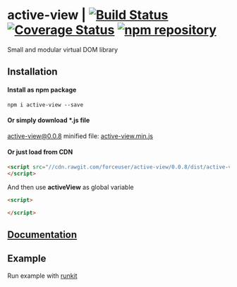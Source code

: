 # active-view | [![Build Status](https://travis-ci.org/forceuser/active-view.svg?branch=master)](https://travis-ci.org/forceuser/active-view) [![Coverage Status](https://img.shields.io/codecov/c/github/forceuser/active-view/master.svg)](https://codecov.io/gh/forceuser/active-view) [![npm repository](https://img.shields.io/npm/v/active-view.svg)](https://www.npmjs.com/package/active-view)

Small and modular virtual DOM library

## Installation

#### Install as npm package

```shell
npm i active-view --save
```

#### Or simply download \*.js file

active-view@0.0.8 minified file: [active-view.min.js](https://github.com/forceuser/active-view/releases/download/0.0.8/active-view.min.js)

#### Or just load from CDN

```html
<script src="//cdn.rawgit.com/forceuser/active-view/0.0.8/dist/active-view.min.js">
</script>
```

And then use **activeView** as global variable
```html
<script>

</script>
```
## [Documentation](./DOCUMENTATION.md)

## Example

Run example with [runkit](https://npm.runkit.com/active-view)

```js

```
